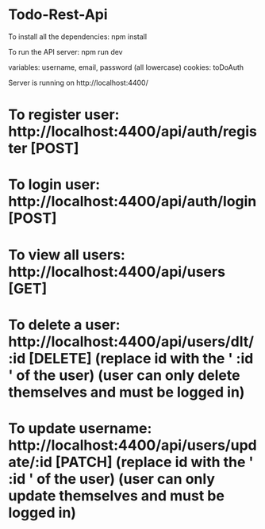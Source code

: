# Todo-Rest-Api

To install all the dependencies:     npm install

To run the API server: npm run dev


variables:  username, email, password (all lowercase)
cookies: toDoAuth


Server is running on http://localhost:4400/

# To register user: http://localhost:4400/api/auth/register        [POST]

# To login user: http://localhost:4400/api/auth/login              [POST]

# To view all users: http://localhost:4400/api/users               [GET]

# To delete a user: http://localhost:4400/api/users/dlt/:id        [DELETE]   (replace id with the ' :id ' of the user) (user can only delete themselves and must be logged in)

# To update username: http://localhost:4400/api/users/update/:id   [PATCH]   (replace id with the ' :id ' of the user) (user can only update themselves and must be logged in)


